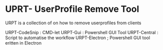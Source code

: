 # UPRT- UserProfile Remove Tool  

URPT is a collection of on how to remove userprofiles from clients

URPT-CodeSnip : CMD-let
URPT-Gui : Powershell GUI Tool
URPT-Central : Script to automatise the workflow
URPT-Electron ; Powershell GUI tool eritten in Electron 
